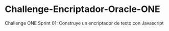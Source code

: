 # Challenge-Encriptador-Oracle-ONE
Challenge ONE Sprint 01: Construye un encriptador de texto con Javascript
